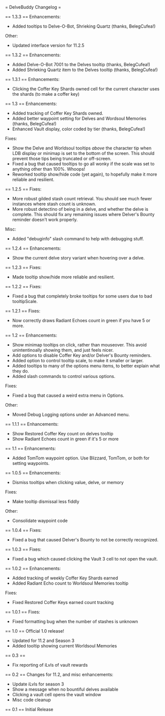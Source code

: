 = DelveBuddy Changelog =

== 1.3.3 ==
Enhancements:
* Added tooltips to Delve-O-Bot, Shrieking Quartz (thanks, BelegCufea!)

Other:
* Updated interface version for 11.2.5

== 1.3.2 ==
Enhancements:
* Added Delve-O-Bot 7001 to the Delves tooltip (thanks, BelegCufea!)
* Added Shrieking Quartz item to the Delves tooltip (thanks, BelegCufea!)

== 1.3.1 ==
Enhancements:
* Clicking the Coffer Key Shards owned cell for the current character uses the shards (to make a coffer key)

== 1.3 ==
Enhancements:
* Added tracking of Coffer Key Shards owned.
* Added better waypoint setting for Delves and Wordsoul Memories (thanks, BelegCufea!)
* Enhanced Vault display, color coded by tier (thanks, BelegCufea!)

Fixes:
* Show the Delve and Worldsoul tooltips _above_ the character tip when LDB display or minimap is set to the bottom of the screen. This should prevent those tips being truncated or off-screen.
* Fixed a bug that caused tooltips to go all wonky if the scale was set to anything other than 100%. Whoops!
* Reworked tooltip show/hide code (yet again), to hopefully make it more reliable and resilient.

== 1.2.5 ==
Fixes:
* More robust gilded stash count retrieval. You should see much fewer instances where stash count is unknown.
* More robust detectino of being in a delve, and whether the delve is complete. This should fix any remaining issues where Delver's Bounty reminder doesn't work properly.

Misc:
* Added "debuginfo" slash command to help with debugging stuff.

== 1.2.4 ==
Enhancements:
* Show the current delve story variant when hovering over a delve.

== 1.2.3 ==
Fixes:
* Made tooltip show/hide more reliable and resilient.

== 1.2.2 ==
Fixes:
* Fixed a bug that completely broke tooltips for some users due to bad tooltipScale.

== 1.2.1 ==
Fixes:
* Now correctly draws Radiant Echoes count in green if you have 5 or more.

== 1.2 ==
Enhancements:
* Show minimap tooltips on click, rather than mouseover. This avoid unintentinoally showing them, and just feels nicer.
* Add options to disable Coffer Key and/or Delver's Bounty reminders.
* Added option to control tooltip scale, to make it smaller or larger.
* Added tooltips to many of the options menu items, to better explain what they do.
* Added slash commands to control various options.

Fixes:
* Fixed a bug that caused a weird extra menu in Options.

Other:
* Moved Debug Logging options under an Advanced menu.

== 1.1.1 ==
Enhancements:
* Show Restored Coffer Key count on delves tooltip
* Show Radiant Echoes count in green if it's 5 or more

== 1.1 ==
Enhancements:
* Added TomTom waypoint option. Use Blizzard, TomTom, or both for setting waypoints.

== 1.0.5 ==
Enhancements:
* Dismiss tooltips when clicking value, delve, or memory

Fixes:
* Make tooltip dismissal less fiddly

Other:
* Consolidate waypoint code

== 1.0.4 ==
Fixes:
* Fixed a bug that caused Delver's Bounty to not be correctly recognized.

== 1.0.3 ==
Fixes:
* Fixed a bug which caused clicking the Vault 3 cell to not open the vault.


== 1.0.2 ==
Enhancements:
* Added tracking of weekly Coffer Key Shards earned
* Added Radiant Echo count to Worldsoul Memories tooltip

Fixes:
* Fixed Restored Coffer Keys earned count tracking

== 1.0.1 ==
Fixes:
* Fixed formatting bug when the number of stashes is unknown

== 1.0 ==
Official 1.0 release!

* Updated for 11.2 and Season 3
* Added tooltip showing current Worldsoul Memories

== 0.3 ==
* Fix reporting of iLvls of vault rewards


== 0.2 ==
Changes for 11.2, and misc enhancements:

* Update iLvls for season 3
* Show a message when no bountiful delves available
* Clicking a vault cell opens the vault window
* Misc code cleanup

== 0.1 ==
Initial Release